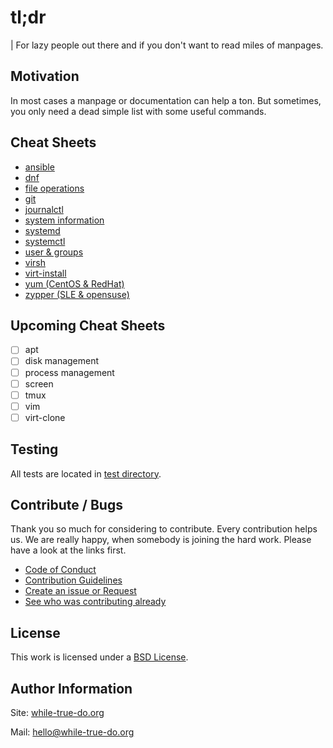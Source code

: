 # tl;dr
| For lazy people out there and if you don't want to read miles of manpages.

## Motivation

In most cases a manpage or documentation can help a ton. But sometimes, you only need a dead simple list with some useful commands.

## Cheat Sheets

- [ansible](./cheatsheets/ansible.md)
- [dnf](./cheatsheets/dnf.md)
- [file operations](./cheatsheets/file-operations.md)
- [git](./cheatsheets/git.md)
- [journalctl](./cheatsheets/journalctl.md)
- [system information](./cheatsheets/system-info.md)
- [systemd](./cheatsheets/systemd.md)
- [systemctl](./cheatsheets/systemctl.md)
- [user & groups](./cheatsheets/user_groups.md)
- [virsh](./cheatsheets/virsh.md)
- [virt-install](./cheatsheets/virt-install.md)
- [yum (CentOS & RedHat)](./cheatsheets/yum.md)
- [zypper (SLE & opensuse)](./cheatsheets/zypper.md)

## Upcoming Cheat Sheets

- [ ] apt
- [ ] disk management
- [ ] process management
- [ ] screen
- [ ] tmux
- [ ] vim
- [ ] virt-clone

## Testing

All tests are located in [test directory](./tests/).

## Contribute / Bugs

Thank you so much for considering to contribute. Every contribution helps us.
We are really happy, when somebody is joining the hard work. Please have a look
at the links first.

-   [Code of Conduct](./docs/CODE_OF_CONDUCT.md)
-   [Contribution Guidelines](./docs/CONTRIBUTING.md)
-   [Create an issue or Request](https://github.com/while-true-do/tldr/issues)
-   [See who was contributing already](https://github.com/while-true-do/tldr/graphs/contributors)

## License

This work is licensed under a [BSD License](https://opensource.org/licenses/BSD-3-Clause).

## Author Information

Site: [while-true-do.org](https://while-true-do.org)

Mail: [hello@while-true-do.org](mailto:hello@while-true-do.org)
